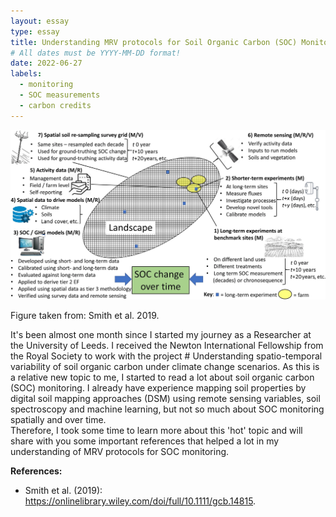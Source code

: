 ```yaml
---
layout: essay
type: essay
title: Understanding MRV protocols for Soil Organic Carbon (SOC) Monitoring
# All dates must be YYYY-MM-DD format!
date: 2022-06-27
labels:
  - monitoring
  - SOC measurements
  - carbon credits
---
```


<img class="ui large right spaced image" src="../images/MRV.png">

Figure taken from: Smith et al. 2019.  



It's been almost one month since I started my journey as a Researcher at the University of Leeds. I received the Newton International Fellowship from the Royal Society to work with the project # Understanding spatio-temporal variability of soil organic carbon under climate change scenarios. As this is a relative new topic to me, I started to read a lot about soil organic carbon (SOC) monitoring. I already have experience mapping soil properties by digital soil mapping approaches (DSM) using remote sensing variables, soil spectroscopy and machine learning, but not so much about SOC monitoring spatially and over time.  
Therefore, I took some time to learn more about this 'hot' topic and will share with you some important references that helped a lot in my understanding of MRV protocols for SOC monitoring.  

**References:** 
- Smith et al. (2019): https://onlinelibrary.wiley.com/doi/full/10.1111/gcb.14815.
